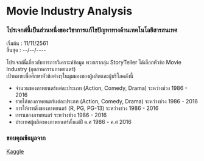 # Movie Industry Analysis 
### โปรเจกต์นี้เป็นส่วนหนึ่งของวิชาการเเก้ไขปัญหาทางด้านเทคโนโลยีสารสนเทศ

เริ่มต้น : 11/11/2561  
สิ้นสุด : --/--/----

โปรเจกต์นี้เกี่ยวกับการการวิเคราะห์ข้อมูล พวกเรากลุ่ม StoryTeller ได้เลือกหัวข้อ Movie Industry (อุตสาหกรรมภาพยนตร์)  
เป้าหมายเพื่อศึกษาหัวข้อต่างๆในมุมมองของผู้ผลิตเเละผู้บริโภคดังนี้  
* จำนวนของภาพยนตร์เเต่ละประเภท (Action, Comedy, Drama) ระหว่างช่วง 1986 - 2016
* รายได้ของภาพยนตร์เเต่ละประภท (Action, Comedy, Drama) ระหว่างช่วง 1986 - 2016
* การให้เรทติ่งของภาพยนตร์ (R, PG, PG-13) ระหว่างช่วง 1986 - 2016
* เทรนของภาพยนตร์ ระหว่างช่วง 1986 - 2016
* ประเทศผู้ผลิตของภาพยนตร์ตั้งเเต่ปี ค.ศ 1986 - ค.ศ 2016

### ขอบคุณข้อมูลจาก

 [Kaggle](https://www.kaggle.com/danielgrijalvas/movies)
